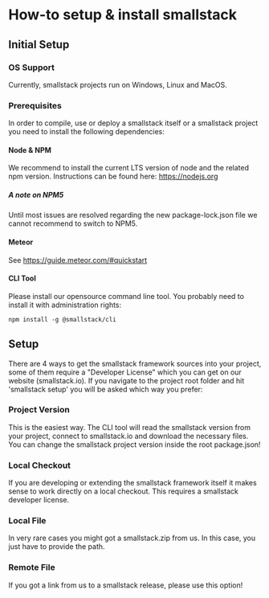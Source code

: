 # How-to setup & install smallstack

## Initial Setup

### OS Support
Currently, smallstack projects run on Windows, Linux and MacOS. 

### Prerequisites
In order to compile, use or deploy a smallstack itself or a smallstack project you need to install the following dependencies:

#### Node & NPM
We recommend to install the current LTS version of node and the related npm version. Instructions can be found here: https://nodejs.org

##### A note on NPM5
Until most issues are resolved regarding the new package-lock.json file we cannot recommend to switch to NPM5.

#### Meteor 
See https://guide.meteor.com/#quickstart

#### CLI Tool
Please install our opensource command line tool. You probably need to install it with administration rights:
```
npm install -g @smallstack/cli
```


## Setup
There are 4 ways to get the smallstack framework sources into your project, some of them require a "Developer License" which you can get on our website (smallstack.io). If you navigate to the project root folder and hit 'smallstack setup' you will be asked which way you prefer:

### Project Version
This is the easiest way. The CLI tool will read the smallstack version from your project, connect to smallstack.io and download the necessary files. You can change the smallstack project version inside the root package.json!

### Local Checkout
If you are developing or extending the smallstack framework itself it makes sense to work directly on a local checkout. This requires a smallstack developer license.

### Local File
In very rare cases you might got a smallstack.zip from us. In this case, you just have to provide the path.

### Remote File
If you got a link from us to a smallstack release, please use this option!

